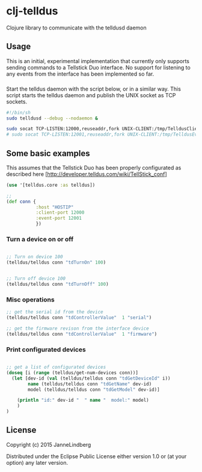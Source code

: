 # clj-telldus
Clojure library to communicate with the telldusd daemon

## Usage
This is an initial, experimental implementation that currently only supports sending commands to a Tellstick Duo interface.
No support for listening to any events from the interface has been implemented so far.

###
Start the telldus daemon with the script below, or in a similar way. This script starts the telldus daemon and publish the
UNIX socket as TCP sockets.


```sh
#!/bin/sh
sudo telldusd --debug --nodaemon &

sudo socat TCP-LISTEN:12000,reuseaddr,fork UNIX-CLIENT:/tmp/TelldusClient &
# sudo socat TCP-LISTEN:12001,reuseaddr,fork UNIX-CLIENT:/tmp/TelldusEvents &
```



## Some basic examples
This assumes that the Tellstick Duo has been properly configurated as described here [http://developer.telldus.com/wiki/TellStick_conf]


```clojure
(use '[telldus.core :as telldus])
```


```clojure
;; 
(def conn {
           :host "HOSTIP"
           :client-port 12000
           :event-port 12001
           })
```

### Turn a device on or off
```clojure

;; Turn on device 100
(telldus/telldus conn "tdTurnOn" 100)


;; Turn off device 100
(telldus/telldus conn "tdTurnOff" 100)

```

### Misc operations
```clojure
;; get the serial id from the device
(telldus/telldus conn "tdControllerValue"  1 "serial")

;; get the firmware revison from the interface device
(telldus/telldus conn "tdControllerValue"  1 "firmware")

```


### Print configurated devices
```clojure

;; get a list of configurated devices
(doseq [i (range (telldus/get-num-devices conn))]
  (let [dev-id (val (telldus/telldus conn "tdGetDeviceId" i))
        name (telldus/telldus conn "tdGetName" dev-id)
        model (telldus/telldus conn "tdGetModel" dev-id)]

    (println "id:" dev-id "  " name "  model:" model)
    )
)
```



## License

Copyright (c) 2015 JanneLindberg

Distributed under the Eclipse Public License either version 1.0 or (at
your option) any later version.
